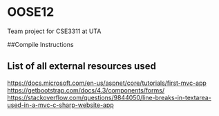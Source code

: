 # OOSE12
Team project for CSE3311 at UTA

##Compile Instructions

## List of all external resources used
https://docs.microsoft.com/en-us/aspnet/core/tutorials/first-mvc-app 
https://getbootstrap.com/docs/4.3/components/forms/ 
https://stackoverflow.com/questions/9844050/line-breaks-in-textarea-used-in-a-mvc-c-sharp-website-app
